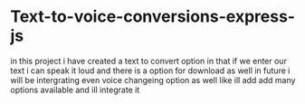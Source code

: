 # Text-to-voice-conversions-express-js
in this project i have created a text to convert option in that if we enter our text i can speak it loud and there is a option for download as well in future i will be intergrating even voice changeing option as well like ill add add many options available and ill integrate it   
